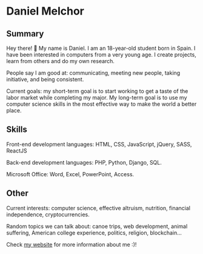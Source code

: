 # Daniel Melchor
## Summary 
Hey there! :wave: My name is Daniel. I am an 18-year-old student born in Spain. I have been interested in computers from a very young age. I create projects, learn from others and do my own research.

People say I am good at: communicating, meeting new people, taking initiative, and being consistent.

Current goals: my short-term goal is to start working to get a taste of the labor market while completing my major. My long-term goal is to use my computer science skills in the most effective way to make the world a better place.
## Skills
Front-end development languages: HTML, CSS, JavaScript, jQuery, SASS, ReactJS

Back-end development languages: PHP, Python, Django, SQL.

Microsoft Office: Word, Excel, PowerPoint, Access.
## Other
Current interests: computer science, effective altruism, nutrition, financial independence, cryptocurrencies.

Random topics we can talk about: canoe trips, web development, animal suffering, American college experience, politics, religion, blockchain…

Check [my website](https://danielmelchor.com) for more information about me :)!
